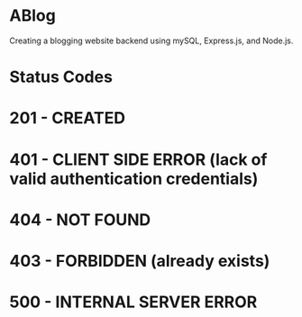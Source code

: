 # ABlog
Creating a blogging website backend using mySQL, Express.js, and Node.js.


# Status Codes
# 201 - CREATED
# 401 - CLIENT SIDE ERROR (lack of valid authentication credentials)
# 404 - NOT FOUND
# 403 - FORBIDDEN (already exists)
# 500 - INTERNAL SERVER ERROR
